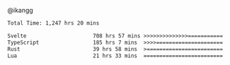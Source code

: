 @ikangg
<!--START_SECTION:waka-->

```txt
Total Time: 1,247 hrs 20 mins

Svelte                     708 hrs 57 mins >>>>>>>>>>>>>>===========   56.22 %
TypeScript                 185 hrs 7 mins  >>>>=====================   14.68 %
Rust                       39 hrs 58 mins  >========================   03.17 %
Lua                        21 hrs 33 mins  =========================   01.71 %
```

<!--END_SECTION:waka-->
